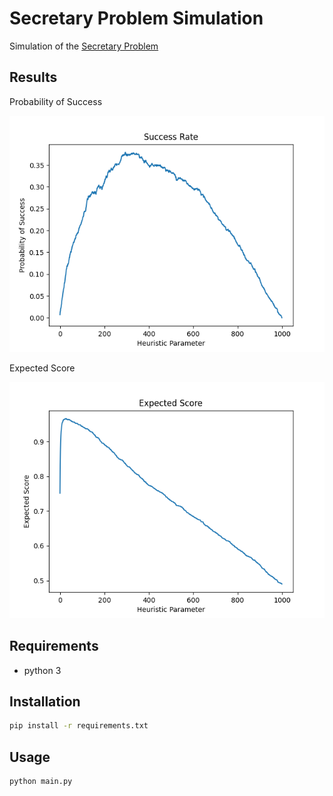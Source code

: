 # Secretary Problem Simulation

Simulation of the [Secretary Problem](https://en.wikipedia.org/wiki/Secretary_problem)

## Results
Probability of Success

![Probability of Success](./success_rate.png)

Expected Score

![Expected Score](./expected_score.png)
## Requirements
- python 3

## Installation
```bash
pip install -r requirements.txt
```

## Usage
```bash
python main.py
```
